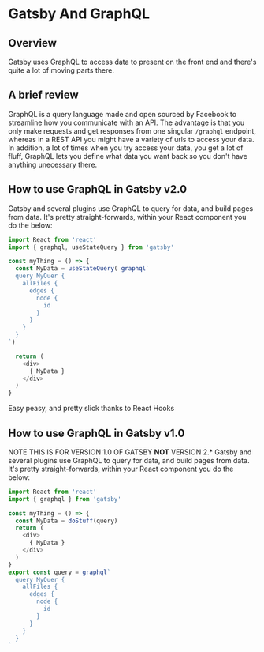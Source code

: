 # Gatsby And GraphQL
## Overview
Gatsby uses GraphQL to access data to present on the front end and there's quite a lot of moving parts there.

## A brief review
GraphQL is a query language made and open sourced by Facebook to streamline how you communicate with an API. The advantage is that you only make requests and get responses from one singular `/graphql` endpoint, whereas in a REST API you might have a variety of urls to access your data. In addition, a lot of times when you try access your data, you get a lot of fluff, GraphQL lets you define what data you want back so you don't have anything unecessary there.

## How to use GraphQL in Gatsby v2.0
Gatsby and several plugins use GraphQL to query for data, and build pages from data. It's pretty straight-forwards, within your React component you do the below:
```js
import React from 'react'
import { graphql, useStateQuery } from 'gatsby'

const myThing = () => {
  const MyData = useStateQuery( graphql`
  query MyQuer {
    allFiles {
      edges {
        node {
          id
        }
      }
    }
  }
`)

  return (
    <div>
      { MyData }
    </div>
  )
}
```

Easy peasy, and pretty slick thanks to React Hooks

## How to use GraphQL in Gatsby v1.0
NOTE THIS IS FOR VERSION 1.0 OF GATSBY **NOT** VERSION 2.*
Gatsby and several plugins use GraphQL to query for data, and build pages from data. It's pretty straight-forwards, within your React component you do the below:
```js
import React from 'react'
import { graphql } from 'gatsby'

const myThing = () => {
  const MyData = doStuff(query)
  return (
    <div>
      { MyData }
    </div>
  )
}
export const query = graphql`
  query MyQuer {
    allFiles {
      edges {
        node {
          id
        }
      }
    }
  }
`
```